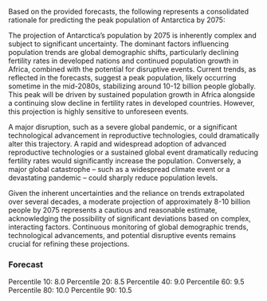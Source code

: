 Based on the provided forecasts, the following represents a consolidated rationale for predicting the peak population of Antarctica by 2075:

The projection of Antarctica’s population by 2075 is inherently complex and subject to significant uncertainty. The dominant factors influencing population trends are global demographic shifts, particularly declining fertility rates in developed nations and continued population growth in Africa, combined with the potential for disruptive events. Current trends, as reflected in the forecasts, suggest a peak population, likely occurring sometime in the mid-2080s, stabilizing around 10-12 billion people globally. This peak will be driven by sustained population growth in Africa alongside a continuing slow decline in fertility rates in developed countries. However, this projection is highly sensitive to unforeseen events. 

A major disruption, such as a severe global pandemic, or a significant technological advancement in reproductive technologies, could dramatically alter this trajectory.  A rapid and widespread adoption of advanced reproductive technologies or a sustained global event dramatically reducing fertility rates would significantly increase the population. Conversely, a major global catastrophe – such as a widespread climate event or a devastating pandemic – could sharply reduce population levels. 

Given the inherent uncertainties and the reliance on trends extrapolated over several decades, a moderate projection of approximately 8-10 billion people by 2075 represents a cautious and reasonable estimate, acknowledging the possibility of significant deviations based on complex, interacting factors. Continuous monitoring of global demographic trends, technological advancements, and potential disruptive events remains crucial for refining these projections.

### Forecast

Percentile 10: 8.0
Percentile 20: 8.5
Percentile 40: 9.0
Percentile 60: 9.5
Percentile 80: 10.0
Percentile 90: 10.5